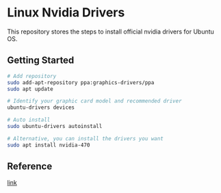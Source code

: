 # Linux Nvidia Drivers

This repository stores the steps to install official nvidia drivers for Ubuntu OS.

## Getting Started

```bash
# Add repository
sudo add-apt-repository ppa:graphics-drivers/ppa
sudo apt update

# Identify your graphic card model and recommended driver
ubuntu-drivers devices

# Auto install
sudo ubuntu-drivers autoinstall

# Alternative, you can install the drivers you want
sudo apt install nvidia-470
```

## Reference
[link](https://linuxconfig.org/how-to-install-the-nvidia-drivers-on-ubuntu-18-04-bionic-beaver-linux)
